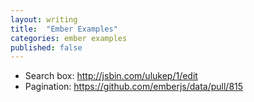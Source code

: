```yaml
---
layout: writing
title:  "Ember Examples"
categories: ember examples
published: false
---
```


  - Search box: http://jsbin.com/ulukep/1/edit
  - Pagination: https://github.com/emberjs/data/pull/815